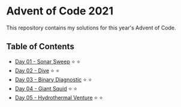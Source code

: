 # Advent of Code 2021

This repository contains my solutions for this year's Advent of Code.

## Table of Contents

* [Day 01 - Sonar Sweep](day-01-sonar-sweep/src/main/java/com/michaelburgstaller/adventofcode/sonarsweep/SonarSweep.java) ⭐ ⭐
* [Day 02 - Dive](day-02-dive/src/main/java/com/michaelburgstaller/adventofcode/dive/Dive.java) ⭐ ⭐
* [Day 03 - Binary Diagnostic](day-03-binary-diagnostic/src/main/java/com/michaelburgstaller/adventofcode/binarydiagnostic/BinaryDiagnostic.java) ⭐ ⭐
* [Day 04 - Giant Squid](day-04-giant-squid/src/main/java/com/michaelburgstaller/adventofcode/giantsquid/GiantSquid.java) ⭐ ⭐
* [Day 05 - Hydrothermal Venture](day-05-hydrothermal-venture/src/main/java/com/michaelburgstaller/adventofcode/hydrothermalventure/HydrothermalVenture.java) ⭐ ⭐